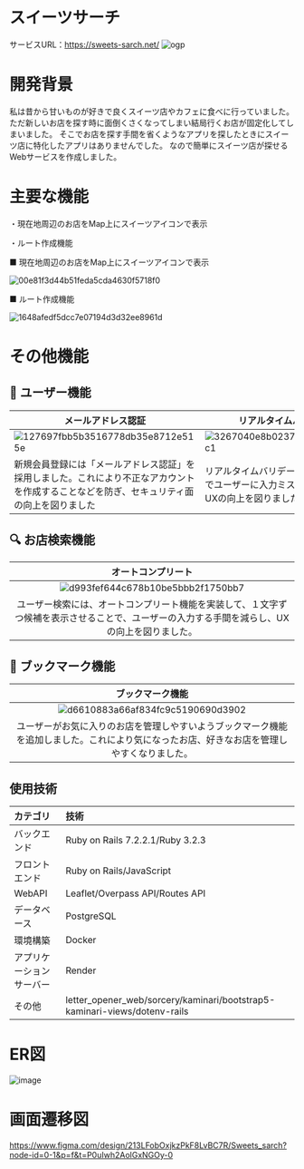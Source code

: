 # スイーツサーチ
サービスURL：https://sweets-sarch.net/
![ogp](https://github.com/user-attachments/assets/1f4aadcc-1247-494d-b055-4ca031457dda)
# 開発背景
私は昔から甘いものが好きで良くスイーツ店やカフェに食べに行っていました。ただ新しいお店を探す時に面倒くさくなってしまい結局行くお店が固定化してしまいました。
そこでお店を探す手間を省くようなアプリを探したときにスイーツ店に特化したアプリはありませんでした。
なので簡単にスイーツ店が探せるWebサービスを作成しました。

# 主要な機能
・現在地周辺のお店をMap上にスイーツアイコンで表示

・ルート作成機能

■ 現在地周辺のお店をMap上にスイーツアイコンで表示

![00e81f3d44b51feda5cda4630f5718f0](https://github.com/user-attachments/assets/17f47514-dcf0-4d3d-8113-4ea3f57c32eb)

■ ルート作成機能


![1648afedf5dcc7e07194d3d32ee8961d](https://github.com/user-attachments/assets/096a1f24-b34b-4987-a0b8-76b509773477)

# その他機能

## 👦 ユーザー機能

 |  メールアドレス認証  | リアルタイムバリデーション |
 | ---------------  | ------------- |
 | ![127697fbb5b3516778db35e8712e515e](https://github.com/user-attachments/assets/0659fdde-b5c9-42c5-93e5-824733a4b4e2) | ![3267040e8b0237b527897103a40a37c1](https://github.com/user-attachments/assets/ad64ab74-6dc0-4cee-b5ab-fc9db12532ba) |
 | 新規会員登録には「メールアドレス認証」を採用しました。これにより不正なアカウントを作成することなどを防ぎ、セキュリティ面の向上を図りました | リアルタイムバリデーションを導入することでユーザーに入力ミスを伝えることができ、UXの向上を図りました。 |

## 🔍 お店検索機能
 | オートコンプリート |
 | :---------------: |
 | ![d993fef644c678b10be5bbb2f1750bb7](https://github.com/user-attachments/assets/5f206b74-fa97-4d64-b051-cb9f2951270b) |
 | ユーザー検索には、オートコンプリート機能を実装して、１文字ずつ候補を表示させることで、ユーザーの入力する手間を減らし、UXの向上を図りました。 |

## 🔖 ブックマーク機能
 | ブックマーク機能 |
 | :-------------: |
 | ![d6610883a66af834fc9c5190690d3902](https://github.com/user-attachments/assets/2c493d9e-5e16-4a99-9232-27bcca39fd7e) |
 | ユーザーがお気に入りのお店を管理しやすいようブックマーク機能を追加しました。これにより気になったお店、好きなお店を管理しやすくなりました。 |

## 使用技術
 | カテゴリ | 技術 |
 | :------- | :--- |
 | バックエンド | Ruby on Rails 7.2.2.1/Ruby 3.2.3 |
 | フロントエンド | Ruby on Rails/JavaScript |
 | WebAPI | Leaflet/Overpass API/Routes API |
 | データベース | PostgreSQL |
 | 環境構築 | Docker |
 | アプリケーションサーバー | Render |
 | その他 | letter_opener_web/sorcery/kaminari/bootstrap5-kaminari-views/dotenv-rails |

 # ER図

![image](https://github.com/user-attachments/assets/ecd5a97e-4485-4c1a-8548-44d95d8d8e8c)


 # 画面遷移図
 https://www.figma.com/design/213LFobOxjkzPkF8LvBC7R/Sweets_sarch?node-id=0-1&p=f&t=P0uIwh2AolGxNGOy-0
